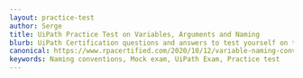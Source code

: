 ```yaml
---
layout: practice-test
author: Serge
title: UiPath Practice Test on Variables, Arguments and Naming
blurb: UiPath Certification questions and answers to test yourself on the rules UiPath Studio analyzer uses to validate method and variable names.
canonical: https://www.rpacertified.com/2020/10/12/variable-naming-conventions-test.html
keywords: Naming conventions, Mock exam, UiPath Exam, Practice test
---
```


<script>
var exam = null;
var questionNumber = 0;

window.addEventListener('load', function () {

 var questionBank = localStorage.getItem("questions");
 //console.log("The size is: " + questionBank.length);
 questionBank = JSON.parse(questionBank);
 questionBank = questionBank.slice(16,21);
 
 try {
  exam = new Exam(questionBank);
  console.log("Exam created without parsing the exam!");
 }
 catch(err) {
   console.log("Error creating exam! " + err.message);
 }

 displayQuestion(questionNumber);
 initializeQuestionJumper();
 
});
</script>
